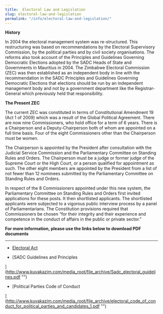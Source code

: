```yaml
---
title:  Electoral Law and Legislation
slug: electoral-law-and-legislation
permalink: "/info/electoral-law-and-legislation/"
---
```


**History**

In 2004 the electoral management system was re-structured. This restructuring was based on recommendations by the Electoral Supervisory Commission, by the political parties and by civil society organisations. The reforms also took account of the Principles and Guidelines Governing Democratic Elections adopted by the SADC Heads of State and Governments in Mauritius in 2004. The Zimbabwe Electoral Commission (ZEC) was then established as an independent body in line with the recommendation in the SADC Principles and Guidelines Governing Democratic Elections that elections should be run by an independent management body and not by a government department like the Registrar-General which previously held that responsibility.

**The Present ZEC**

 

The current ZEC was constituted in terms of Constitutional Amendment 19 (Act 1 of 2009) which was a result of the Global Political Agreement. There are now nine Commissioners, who hold office for a term of 6 years. There is a Chairperson and a Deputy-Chairperson both of whom are appointed on a full time basis. Four of the eight Commissioners other than the Chairperson must be women.

The Chairperson is appointed by the President after consultation with the Judicial Service Commission and the Parliamentary Committee on Standing Rules and Orders. The Chairperson must be a judge or former judge of the Supreme Court or the High Court, or a person qualified for appointment as such. The other eight members are appointed by the President from a list of not fewer than 12 nominees submitted by the Parliamentary Committee on Standing Rules and Orders.

In respect of the 8 Commissioners appointed under this new system, the Parliamentary Committee on Standing Rules and Orders first invited applications for these posts. It then shortlisted applicants. The shortlisted applicants were subjected to a vigorous public interview process by a panel of Parliamentarians. The Constitution provisions required that Commissioners be chosen “for their integrity and their experience and competence in the conduct of affairs in the public or private sector.”

**For more information, please use the links below to download PDF documents**

------------------

- [Electoral Act](http://www.kuvakazim.com/media_root/file_archive/Zimbabwe_consolidated_electoral_act.pdf)

- [SADC Guidelines and Principles

](http://www.kuvakazim.com/media_root/file_archive/Sadc_electoral_guidelines.pdf "")

- [Political Parties Code of Conduct

](http://www.kuvakazim.com/media_root/file_archive/electoral_code_of_conduct_for_political_parties_and_candidates_1.pdf "")
